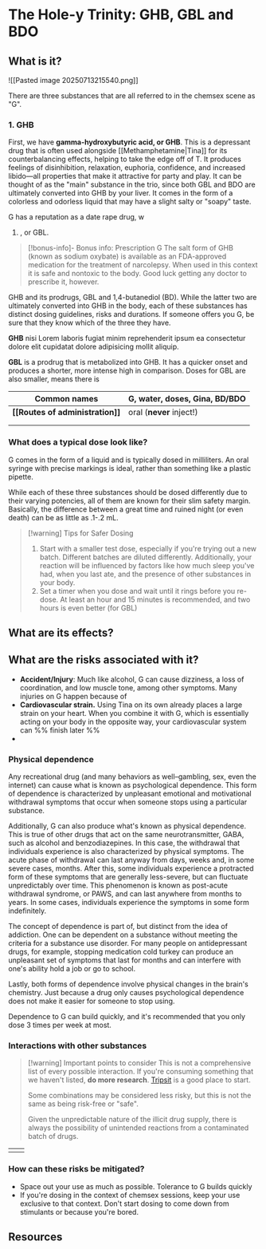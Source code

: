 # The Hole-y Trinity: GHB, GBL and BDO
## What is it?
![[Pasted image 20250713215540.png]]

There are three substances that are all referred to in the chemsex scene as "G".

### 1. GHB

First, we have **gamma-hydroxybutyric acid, or GHB**. This is a depressant drug that is often used alongside [[Methamphetamine|Tina]] for its counterbalancing effects, helping to take the edge off of T. It produces feelings of disinhibition, relaxation, euphoria, confidence, and increased libido—all properties that make it attractive for party and play. It can be thought of as the "main" substance in the trio, since both GBL and BDO are ultimately converted into GHB by your liver. It comes in the form of a colorless and odorless liquid that may have a slight salty or "soapy" taste.

G has a reputation as a date rape drug, w


1. , or GBL.  

> [!bonus-info]- Bonus info: Prescription G
> The salt form of GHB (known as sodium oxybate) is available as an FDA-approved medication for the treatment of narcolepsy. When used in this context it is safe and nontoxic to the body. Good luck getting any doctor to prescribe it, however.

GHB and its prodrugs, GBL and 1,4-butanediol (BD). While the latter two are ultimately converted into GHB in the body, each of these substances has distinct dosing guidelines, risks and durations. If someone offers you G, be sure that they know which of the three they have.

**GHB** nisi Lorem laboris fugiat minim reprehenderit ipsum ea consectetur dolore elit cupidatat dolore adipisicing mollit aliquip.

**GBL** is a prodrug that is metabolized into GHB. It has a quicker onset and produces a shorter, more intense high in comparison. Doses for GBL are also smaller, means there is 

| **Common names**                 | G, water, doses, Gina, BD/BDO |
| -------------------------------- | ----------------------------- |
| **[[Routes of administration]]** | oral (**never** inject!)      |
|                                  |                               |
|                                  |                               |

### What does a typical dose look like?

G comes in the form of a liquid and is typically dosed in milliliters. An oral syringe with precise markings is ideal, rather than something like a plastic pipette. 

While each of these three substances should be dosed differently due to their varying potencies, all of them are known for their slim safety margin. Basically, the difference between a great time and ruined night (or even death) can be as little as .1-.2 mL. 


> [!warning] Tips for Safer Dosing
> 1. Start with a smaller test dose, especially if you're trying out a new batch. Different batches are diluted differently. Additionally, your reaction will be influenced by factors like how much sleep you've had, when you last ate, and the presence of other substances in your body.
> 2. Set a timer when you dose and wait until it rings before you re-dose. At least an hour and 15 minutes is recommended, and two hours is even better (for GBL)



## What are its effects?


## What are the risks associated with it?

- **Accident/Injury**: Much like alcohol, G can cause dizziness, a loss of coordination, and low muscle tone, among other symptoms. Many injuries on G happen because of 
- **Cardiovascular strain.** Using Tina on its own already places a large strain on your heart. When you combine it with G, which is essentially acting on your body in the opposite way, your cardiovascular system can %% finish later %%
- 

### Physical dependence

Any recreational drug (and many behaviors as well–gambling, sex, even the internet) can cause what is known as psychological dependence. This form of dependence is characterized by unpleasant emotional and motivational withdrawal symptoms that occur when someone stops using a particular substance.

Additionally, G can also produce what's known as physical dependence. This is true of other drugs that act on the same neurotransmitter, GABA, such as alcohol and benzodiazepines. In this case, the withdrawal that individuals experience is also characterized by physical symptoms. The acute phase of withdrawal can last anyway from days, weeks and, in some severe cases, months. After this, some individuals experience a protracted form of these symptoms that are generally less-severe, but can fluctuate unpredictably over time. This phenomenon is known as post-acute withdrawal syndrome, or PAWS, and can last anywhere from months to years. In some cases, individuals experience the symptoms in some form indefinitely.

The concept of dependence is part of, but distinct from the idea of addiction. One can be dependent on a substance without meeting the criteria for a substance use disorder. For many people on antidepressant drugs, for example, stopping medication cold turkey can produce an unpleasant set of symptoms that last for months and can interfere with one's ability hold a job or go to school.

Lastly, both forms of dependence involve physical changes in the brain's chemistry. Just because a drug only causes psychological dependence does not make it easier for someone to stop using.

Dependence to G can build quickly, and it's recommended that you only dose 3 times per week at most. 
### Interactions with other substances


> [!warning] Important points to consider
> This is not a comprehensive list of every possible interaction. If you're consuming something that we haven't listed, **do more research**. [Tripsit](https://combo.tripsit.me/) is a good place to start.
> 
> Some combinations may be considered less risky, but this is not the same as being risk-free or "safe".
> 
> Given the unpredictable nature of the illicit drug supply, there is always the possibility of unintended reactions from a contaminated batch of drugs.
 

|     |     |
| --- | --- |
|     |     |

### How can these risks be mitigated?

- Space out your use as much as possible. Tolerance to G builds quickly
- If you're dosing in the context of chemsex sessions, keep your use exclusive to that context. Don't start dosing to come down from stimulants or because you're bored.

## Resources

[^1]: These are substances that are inactive until they are consumed and metabolised in the b